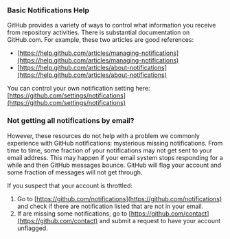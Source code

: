 ### Basic Notifications Help
GitHub provides a variety of ways to control what information you receive from repository activities. There is substantial documentation on GitHub.com.  For example, these two articles are good references:

- [https://help.github.com/articles/managing-notifications](https://help.github.com/articles/managing-notifications)
- [https://help.github.com/articles/about-notifications](https://help.github.com/articles/about-notifications)

You can control your own notification setting here: [https://github.com/settings/notifications](https://github.com/settings/notifications)

### Not getting all notifications by email?
However, these resources do not help with a problem we commonly experience with GitHub notifications: mysterious missing notifications.  From time to time, some fraction of your notifications may not get sent to your email address. This may happen if your email system stops responding for a while and then GitHub messages bounce.  GitHub will flag your account and some fraction of messages will not get through.  

If you suspect that your account is throttled:
1. Go to [https://github.com/notifications](https://github.com/notifications) and check if there are notification listed that are not in your email.
2. If are missing some notifications, go to [https://github.com/contact](https://github.com/contact) and submit a request to have your account unflagged.
